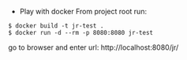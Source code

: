 - Play with docker
From project root run:
```
$ docker build -t jr-test .
$ docker run -d --rm -p 8080:8080 jr-test
```
go to browser and enter url: http://localhost:8080/jr/
